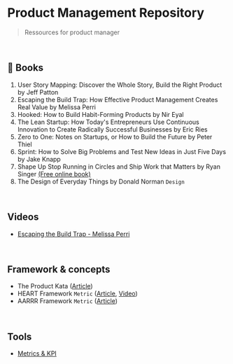 # Product Management Repository

> Ressources for product manager

<br>

## &#128215; Books

1. User Story Mapping: Discover the Whole Story, Build the Right Product by Jeff Patton
2. Escaping the Build Trap: How Effective Product Management Creates Real Value by Melissa Perri
3. Hooked: How to Build Habit-Forming Products by Nir Eyal
4. The Lean Startup: How Today's Entrepreneurs Use Continuous Innovation to Create Radically Successful Businesses by Eric Ries
5. Zero to One: Notes on Startups, or How to Build the Future by Peter Thiel
6. Sprint: How to Solve Big Problems and Test New Ideas in Just Five Days by Jake Knapp
7. Shape Up Stop Running in Circles and Ship Work that Matters by Ryan Singer [(Free online book)](https://basecamp.com/shapeup)
8. The Design of Everyday Things by Donald Norman `Design`

<br>

## Videos

- [Escaping the Build Trap - Melissa Perri](https://www.youtube.com/watch?v=DmJXpI7OJuY)

<br>


## Framework & concepts
- The Product Kata ([Article](https://melissaperri.com/blog/2015/07/22/the-product-kata))
- HEART Framework `Metric` ([Article](https://www.appcues.com/blog/google-improves-user-experience-with-heart-framework), [Video](https://www.youtube.com/watch?v=YugESrDVHuo))
- AARRR Framework `Metric` ([Article](https://www.designwithvalue.com/aarrr-framework))

<br>

## Tools
- [Metrics & KPI](https://github.com/robotsatan/PM-Repos/blob/main/tools/metrics.md)


